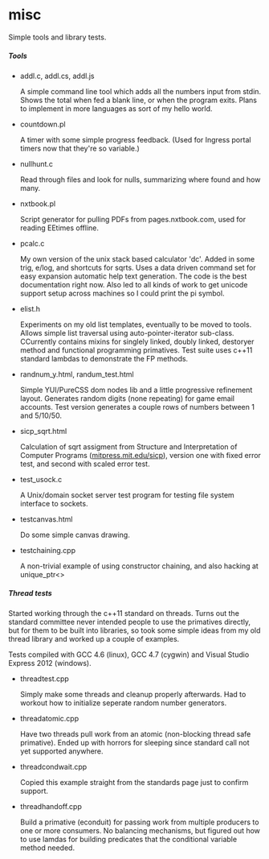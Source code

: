 misc
====

Simple tools and library tests.

##### Tools

* addl.c, addl.cs, addl.js

	A simple command line tool which adds all the numbers input from stdin.  Shows the total when fed a blank line, or when the program exits.  Plans to implement in more languages as sort of my hello world.

* countdown.pl

	A timer with some simple progress feedback.  (Used for Ingress portal timers now that they're so variable.)

* nullhunt.c

	Read through files and look for nulls, summarizing where found and how many.

* nxtbook.pl

	Script generator for pulling PDFs from pages.nxtbook.com, used for reading EEtimes offline.

* pcalc.c

	My own version of the unix stack based calculator 'dc'.  Added in some trig, e/log, and shortcuts for sqrts.
	Uses a data driven command set for easy expansion automatic help text generation.
	The code is the best documentation right now.  Also led to all kinds of work to get unicode support setup across machines so I could print the pi symbol.

* elist.h

	Experiments on my old list templates, eventually to be moved to tools.  Allows simple list traversal using auto-pointer-iterator sub-class.  CCurrently contains mixins for singlely linked, doubly linked, destoryer method and functional programming primatives.  Test suite uses c++11 standard lambdas to demonstrate the FP methods.

* randnum_y.html, randum_test.html

	Simple YUI/PureCSS dom nodes lib and a little progressive refinement layout.  Generates random digits (none repeating) for game email accounts.  Test version generates a couple rows of numbers between 1 and 5/10/50.

* sicp_sqrt.html

	Calculation of sqrt assigment from Structure and Interpretation of Computer Programs ([mitpress.mit.edu/sicp](http://mitpress.mit.edu/sicp/)), version one with fixed error test, and second with scaled error test.

* test_usock.c

	A Unix/domain socket server test program for testing file system interface to sockets.

* testcanvas.html

	Do some simple canvas drawing.

* testchaining.cpp

	A non-trivial example of using constructor chaining, and also hacking at unique_ptr<>

##### Thread tests

Started working through the c++11 standard on threads.  Turns out the standard committee never intended people to use the primatives directly, but for them to be built into libraries, so took some simple ideas from my old thread library and worked up a couple of examples.

Tests compiled with GCC 4.6 (linux), GCC 4.7 (cygwin) and Visual Studio Express 2012 (windows).

* threadtest.cpp

	Simply make some threads and cleanup properly afterwards.  Had to workout how to initialize seperate random number generators.

* threadatomic.cpp

	Have two threads pull work from an atomic (non-blocking thread safe primative).  Ended up with horrors for sleeping since standard call not yet supported anywhere.

* threadcondwait.cpp

	Copied this example straight from the standards page just to confirm support.

* threadhandoff.cpp

	Build a primative (econduit) for passing work from multiple producers to one or more consumers.  No balancing mechanisms, but figured out how to use lamdas for building predicates that the conditional variable method needed.

